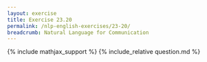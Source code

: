```yaml
---
layout: exercise
title: Exercise 23.20
permalink: /nlp-english-exercises/23-20/
breadcrumb: Natural Language for Communication
---
```


{% include mathjax_support %}
{% include_relative question.md %}
